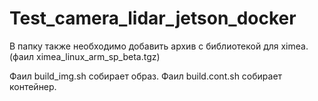 # Test_camera_lidar_jetson_docker
В папку также необходимо добавить архив с библиотекой для ximea. (фаил ximea_linux_arm_sp_beta.tgz)

Фаил build_img.sh собирает образ.
Фаил build.cont.sh собирает контейнер.

